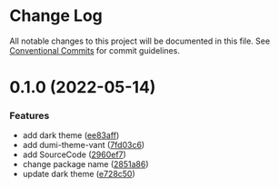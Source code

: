 # Change Log

All notable changes to this project will be documented in this file.
See [Conventional Commits](https://conventionalcommits.org) for commit guidelines.

# 0.1.0 (2022-05-14)


### Features

* add dark theme ([ee83aff](https://github.com/bijinfeng/rn-vant/commit/ee83aff6280d0f3604f89156ce3f68e5bf4e2b4a))
* add dumi-theme-vant ([7fd03c6](https://github.com/bijinfeng/rn-vant/commit/7fd03c6659b580d24f12a6bc0dd7f18336dc6afa))
* add SourceCode ([2960ef7](https://github.com/bijinfeng/rn-vant/commit/2960ef7c7d0fc25c29badf1befcefc1cd3735a97))
* change package name ([2851a86](https://github.com/bijinfeng/rn-vant/commit/2851a864a0842a035b3f9affd1deb92496071a4c))
* update dark theme ([e728c50](https://github.com/bijinfeng/rn-vant/commit/e728c5030a4d3b56c465d7740b6bc893decbfbd0))
